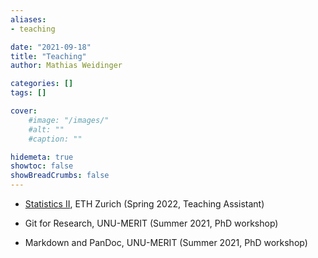 ```yaml
---
aliases:
- teaching

date: "2021-09-18"
title: "Teaching"
author: Mathias Weidinger

categories: []
tags: []

cover:
    #image: "/images/"
    #alt: ""
    #caption: ""

hidemeta: true
showtoc: false
showBreadCrumbs: false
---
```


- [Statistics II](http://www.vvz.ethz.ch/Vorlesungsverzeichnis/lerneinheit.view?semkez=2021S&ansicht=KATALOGDATEN&lerneinheitId=148880&lang=en), ETH Zurich (Spring 2022, Teaching Assistant)

- Git for Research, UNU-MERIT (Summer 2021, PhD workshop)

- Markdown and PanDoc, UNU-MERIT (Summer 2021, PhD workshop)